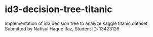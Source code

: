 # id3-decision-tree-titanic
Implementation of id3 decision tree to analyze kaggle titanic dataset
<br /> Submitted by Nafisul Haque Ifaz, Student ID: 13423126 <br />
